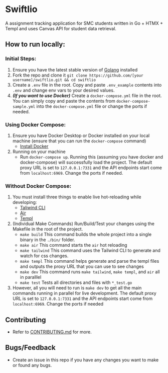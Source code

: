 # Swiftlio

A assignment tracking application for SMC students written in Go + HTMX + Templ and uses Canvas API for student data retrieval.

## How to run locally: 

### Initial Steps:

1. Ensure you have the latest stable version of [Golang](https://go.dev/doc/install) installed
2. Fork the repo and clone it `git clone https://github.com/[your username]/swiftlio.git && cd swiftlio`
3. Create a `.env` file in the root. Copy and paste `.env_example` contents into `.env` and change env vars to your desired values.
4. <b><i>(If you want to use Docker)</i></b> Create a `docker-compose.yml` file in the root. You can simply copy and paste the contents from `docker-compose-sample.yml` into the `docker-compose.yml` file or change the ports if needed.
     
### Using Docker Compose:

1. Ensure you have Docker Desktop or Docker installed on your local machine (ensure that you can run the `docker-compose` command)
   - [Install Docker](https://www.docker.com/products/docker-desktop/)
2. Running on your machine
   - Run `docker-compose up`. Running this (assuming you have docker and docker-compose) will successfully load the project. The default proxy URL is set to `127.0.0.1:7331` and the API endpoints start come from `localhost:6969`. Change the ports if needed.    

### Without Docker Compose:

1. You must install three things to enable live hot-reloading while developing:
   - [Taliwind CLI](https://tailwindcss.com/blog/standalone-cli)
   - [Air](https://github.com/air-verse/air)
   - [Templ](https://templ.guide/quick-start/installation)
2. (Individual Make Commands) Run/Build/Test your changes using the Makefile in the root of the project.
   - `make build` This command builds the whole project into a single binary in the `./bin/` folder.
   - `make air` This command starts the `air` hot reloading
   - `make tailwind` This command uses the Tailwind CLI to generate and watch for css changes.
   - `make templ` This command helps generate and parse the templ files and outputs the proxy URL that you can use to see changes
   - `make dev` This command runs `make tailwind`, `make templ`, and `air` all in paralllel
   - `make test` Tests all directories and files with `*_test.go`
3. However, all you will need to run is `make dev` to get all the main commands running in parallel for live development. The default proxy URL is set to `127.0.0.1:7331` and the API endpoints start come from `localhost:6969`. Change the ports if needed

## Contributing

- Refer to [CONTRIBUTING.md](https://github.com/kelbwah/swiftlio/blob/master/CONTRIBUTING.md) for more.

## Bugs/Feedback

- Create an issue in this repo if you have any changes you want to make or found any bugs.
